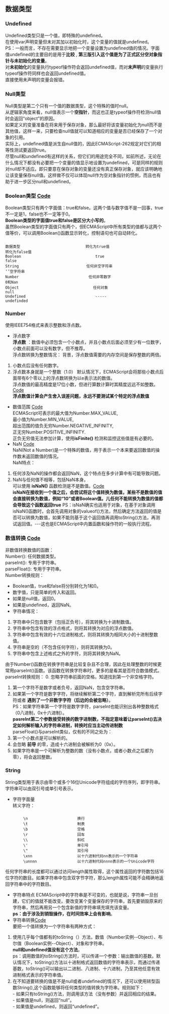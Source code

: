 ## 数据类型  
### Undefined  
Undefined类型只是一个值，即特殊的undefined。  
在使用var声明变量但未对其加以初始化时，这个变量的值就是undefined。  
PS：一般而言，不存在需要显示地把一个变量设置为undefined值的情况。字面值undefined的主要目的是用于**比较** ,  **第三版引入这个值是为了正式区分空对象指针与未初始化的变量**。  
对**未初始化**的变量执行typeof操作符会返回undefined值，而对**未声明**的变量执行typeof操作符同样也会返回undefined值。  
直接使用未声明的变量会报错。  
### Null类型  
Null类型是第二个只有一个值的数据类型，这个特殊的值时null。  
从逻辑家角度来看，null值表示一个**空指针**，而这也正是typeof操作符检测null值时会返回“object”的原因。  
如果定义的变量准备在将来用于保存对象，那么最好将该变量初始化为null而不是其他值，这样一来，只要检查null值就可以知道相应的变量是否已经保存了一个对象的引用。  
实际上，undefined值是派生自null值的，因此ECMAScript-262规定对它们的相等性测试要返回true。  
尽管null和undefined有这样的关系，但它们的用途完全不同，如前所述，无论在什么情况下都没有必要把一个变量的值显示地设置为undefined，可是同样的规则对null却不适应。即只要意在保存对象的变量还没有真正保存对象，就应该明确地让该变量保存null值。这样做不仅可以体现null作为空对象指针的惯例，而且也有助于进一步区分null和undefined。  
### Boolean类型  [Code](https://github.com/yuanxuzhang/javascript-test/blob/master/basic-concept/code/BooleanFunction.js)  
Boolean类型只有两个字面值：true和false。这两个值与数字值不是一回事，true不一定是1，false也不一定等于0。  
**Boolean类型的字面值true和false是区分大小写的**。  
虽然Boolean类型的字面值只有两个，但ECMAScript中所有类型的值都与这两个值等价，可以调用Boolean()函数显示转化，控制语句也可自动转化。  
#####
    数据类型                             转化为true值                                 转化为false值
    Boolean                                 true                                         false
    String                              任何非空字符串                                 ‘’空字符串
    Number                               任何非零数字                                     0和Nan
    Object                                 任何对象                                        null
    Undefined                               -----                                      undefinded
### Number  
使用IEEE754格式来表示整数和浮点数。  
- 浮点数字   
**浮点数** ：数值中必须包含一个小数点，并且小数点后面必须至少有一位数字，小数点前面可以没有数字，但不推荐。  
浮点数转换为整数情况：
背景，浮点数值需要的内存空间是保存整数的两倍。  
1. 小数点后没有任何数字。  
2. 浮点数本身就是一个整数（1.0）
默认情况下，ECMAScript会将那些小数点后面带有6个零以上的浮点数转换为以e表示法的数值。  
浮点数值的最高精度是17位小数，但进行算数计算时其精度远远不如整数。[Code](https://github.com/yuanxuzhang/javascript-test/blob/master/basic-concept/code/FloatOperation.js)    
**浮点数值计算会产生舍入误差问题，永远不要测试某个特定的浮点数值**
- 数值范围   [Code](https://github.com/yuanxuzhang/javascript-test/blob/master/basic-concept/code/NumberScope.js)  
ECMAScript可表示的最大值为Number.MAX_VALUE,  
                 最小值为Number.MIN_VALUE,  
超出范围的值负无穷Number.NEGATIVE_INFINITY,  
           正无穷Number.POSITIVE_INFINITY.  
正负无穷值无法参加计算，使用**isFinite()** 检测和监控这些值是有必要的。  
- NaN  [Code](https://github.com/yuanxuzhang/javascript-test/blob/master/basic-concept/code/IsNaNFunction.js)  
NaN(Not a Number)是一个特殊的数值，用于表示一个本来要返回数值的操作数未返回数值的情况。  
NaN特点：  
1. 任何涉及NaN的操作都会返回NaN，这个特点在多步计算中有可能导致问题。  
2. NaN与任何值不相等，包括NaN本身。  
可以使用 **isNaN()** 函数检测是不是数值。[Code]()  
**isNaN在接收到一个值之后，会尝试将这个值转换为数值，某些不是数值的值会直接转换为数值，例如“10”或者Boolean值。儿任何不能转换为数值的值都会导致这个函数返回true** 
PS：isNaN确实也适用于对象，在基于对象调用isNaN()函数时，会首先调用对象的valueof()方法，然后确定方法返回的值是否可以转换为数值，如果不能则基于这个返回值再调用toString()方法，再测试返回值。---这也是ECMAScript中内置函数和操作符的一般执行流程。 
### 数值转换  [Code](https://github.com/yuanxuzhang/javascript-test/blob/master/basic-concept/code/NumberConvert.js)  
非数值转换数值的函数：  
Number(): 任何数据类型。  
parseInt(): 专用于字符串。  
parseFloat(): 专用于字符串。  
Number转换规则：  
- Boolean值，true和false将分别转化为1和0。  
- 数字值，只是简单的传入和返回。  
- 如果是null值，返回0。
- 如果是undefined，返回NaN。
- 字符串情况：  
1. 字符串中只包含数字（包括正负号），将其转换为十进制数值。  
2. 字符串中包含有效的浮点格式，则将其转换为对应的浮点数值。  
3. 字符串中包含有效的十六位进制格式，则将其转换为相同大小的十进制整数值。  
4. 字符串是空的（不包含任何字符），则将其转换为0。  
5. 字符串中包含上述格式之外的字符，则将其转换为NaN。      

由于Number()函数在转换字符串是比较复杂且不合理，因此在处理整数的时候更常用parseInt()函数。该函数在转换字符串时，更多的是看其是否符合数值模式。
parseInt转换规则：
0. 忽略字符串前面的空格，知道找到第一个非空格字符。  
1. 第一个字符不是数字或者负号，返回NaN，包含空字符串。  
2. 如果第一个字符是数字字符，将继续解析第二个字符，直到解析完所有后续字符或者 **遇到了一个非数字字符（后边的会被忽略）**。  
PS：如果字符串第一个字符是数字字符，parseInt也能识别出各种整数格式（0八进制，0x十六进制）。  
**pasreInt第二个参数接受转换的数字进制数，不指定意味着让parseInt()去决定如何解析输入的字符串进制，转换时应当主动传进制数**  
parseFloat()与parseInt类似，仅有的不同之处为：  
1. 第一个小数点是可以解析的。  
2. 会忽略 **前导** 的零，造成十六进制会被解析为0（0x）。  
3. 如果字符串是一个可解析为整数的数（没有小数点，或者小数点之后都为零），将会返回整数。  
### String  
String类型用于表示由零个或多个16位Unicode字符组成的字符序列，即字符串。字符串可以由双引号或单引号表示。  
- 字符字面量  
转义字符：  
###
            \n                      换行  
            \t                      制表
            \b                      空格
            \r                      回车
            \\                      斜杠
            \'                      单引号
            \"                      双引号
            \xnn                    以十六进制代码nn表示的一个字符串
            \unnnn                  以十六进制代码nnnn表示的一个Unicode字符

任何字符串的长度都可以通过访问length属性取得，这个属性返回的字符数包括16位字符的数目。如果字符串中包含双字节字符，那么length属性可能不会精确地返回字符串中的字符数目。  
- 字符串特点
ECMAScript中的字符串是不可变的，也就是说，字符串一旦创建，它们的值就不能改变。要改变某个变量保存的字符串，首先要销毁原来的字符串，然后再用另一个包含新值的字符串填充填充该变量。  
**ps：由于涉及到销毁操作，在时间效率上会有影响**。  
- 字符串转换[Code](https://github.com/yuanxuzhang/javascript-test/blob/master/basic-concept/code/StringConvert.js)  
要把一个值转换为一个字符串有两种方式：
1. 使用几乎每个值都有的toString（）方法，数值（Number实例--Object）、布尔值（Boolean实例--Object）、对象和字符串。  
**null和undefined值没有这个方法**。  
ps：调用数值的toString()方法时，可以传递一个参数：输出数值的基数。默认情况下，toString()方法以十进制格式返回数值的字符串表示，而通过传递基数，toString()可以输出以二进制、八进制、十六进制，乃至其他任意有效进制格式表示的字符串值。  
2. 在不知道要转换的值是不是null或者undefined的情况下，还可以使用转型函数String(),这个函数能够将任何类型的值转换为字符串。规则如下：  
        - 如果只有toString()方法，则调用该方法（没有参数）并返回相应的结果。   
        - 如果值是null，则返回“null”。  
        - 如果值是undefined，则返回“undefined”。
